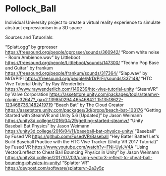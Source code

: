 # Pollock_Ball
Individual University project to create a virtual reality experience to simulate abstract expressionism in a 3D space

Sources and Tutuorials:

“Splatt.ogg” by grprosser https://freesound.org/people/gprosser/sounds/360942/
“Room white noise - Room Ambience.wav” by Littleboot https://freesound.org/people/Littleboot/sounds/147300/
“Techno Pop Base and Guitar” by frankum https://freesound.org/people/frankum/sounds/317364/
“Slap.wav” by MrDrPrFr https://freesound.org/people/MrDrPrFr/sounds/337148/
“HTC Vive Tutorial Unity” by Ray Wenderlich https://www.raywenderlich.com/149239/htc-vive-tutorial-unity
“SteamVR” by Valve Corporation https://assetstore.unity.com/packages/tools/steamvr-plugin-32647?_ga=2.139850294.465468421.1513518622-123468736.1482419719
“Beach Bat” by The Cloud Creator https://assetstore.unity.com/packages/3d/props/beach-bat-103176
“Getting Started with SteamVR and Unity 5.6 [Updated]” by Jason Weimann https://unity3d.college/2016/04/29/getting-started-steamvr/
“Unity Baseball Bat Physics” by Jason Weimann https://unity3d.college/2016/04/11/baseball-bat-physics-unity/
“Baseball” by Fused VR https://github.com/FusedVR/Baseball
“Hey Batter Batter! Let's Build Baseball Practice with the HTC Vive Tracker (Unity VR 2017 Tutorial)” by Fused VR https://www.youtube.com/watch?v=FNi-UyIJV4A
“Using Vector3.reflect to Cheat Ball Bouncing Physics in Unity” by Jason Weimann https://unity3d.college/2017/07/03/using-vector3-reflect-to-cheat-ball-bouncing-physics-in-unity/
“Splatter VR” https://devpost.com/software/splattervr-2a3y5z
